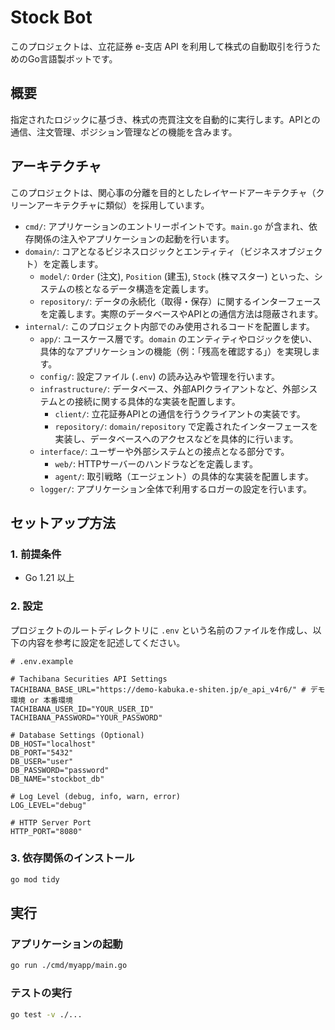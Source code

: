 # Stock Bot

このプロジェクトは、立花証券 e-支店 API を利用して株式の自動取引を行うためのGo言語製ボットです。

## 概要

指定されたロジックに基づき、株式の売買注文を自動的に実行します。APIとの通信、注文管理、ポジション管理などの機能を含みます。

## アーキテクチャ

このプロジェクトは、関心事の分離を目的としたレイヤードアーキテクチャ（クリーンアーキテクチャに類似）を採用しています。

-   `cmd/`: アプリケーションのエントリーポイントです。`main.go` が含まれ、依存関係の注入やアプリケーションの起動を行います。
-   `domain/`: コアとなるビジネスロジックとエンティティ（ビジネスオブジェクト）を定義します。
    -   `model/`: `Order` (注文), `Position` (建玉), `Stock` (株マスター) といった、システムの核となるデータ構造を定義します。
    -   `repository/`: データの永続化（取得・保存）に関するインターフェースを定義します。実際のデータベースやAPIとの通信方法は隠蔽されます。
-   `internal/`: このプロジェクト内部でのみ使用されるコードを配置します。
    -   `app/`: ユースケース層です。`domain` のエンティティやロジックを使い、具体的なアプリケーションの機能（例：「残高を確認する」）を実現します。
    -   `config/`: 設定ファイル (`.env`) の読み込みや管理を行います。
    -   `infrastructure/`: データベース、外部APIクライアントなど、外部システムとの接続に関する具体的な実装を配置します。
        -   `client/`: 立花証券APIとの通信を行うクライアントの実装です。
        -   `repository/`: `domain/repository` で定義されたインターフェースを実装し、データベースへのアクセスなどを具体的に行います。
    -   `interface/`: ユーザーや外部システムとの接点となる部分です。
        -   `web/`: HTTPサーバーのハンドラなどを定義します。
        -   `agent/`: 取引戦略（エージェント）の具体的な実装を配置します。
    -   `logger/`: アプリケーション全体で利用するロガーの設定を行います。

## セットアップ方法

### 1. 前提条件

-   Go 1.21 以上

### 2. 設定

プロジェクトのルートディレクトリに `.env` という名前のファイルを作成し、以下の内容を参考に設定を記述してください。

```.env
# .env.example

# Tachibana Securities API Settings
TACHIBANA_BASE_URL="https://demo-kabuka.e-shiten.jp/e_api_v4r6/" # デモ環境 or 本番環境
TACHIBANA_USER_ID="YOUR_USER_ID"
TACHIBANA_PASSWORD="YOUR_PASSWORD"

# Database Settings (Optional)
DB_HOST="localhost"
DB_PORT="5432"
DB_USER="user"
DB_PASSWORD="password"
DB_NAME="stockbot_db"

# Log Level (debug, info, warn, error)
LOG_LEVEL="debug"

# HTTP Server Port
HTTP_PORT="8080"
```

### 3. 依存関係のインストール

```sh
go mod tidy
```

## 実行

### アプリケーションの起動

```sh
go run ./cmd/myapp/main.go
```

### テストの実行

```sh
go test -v ./...
```